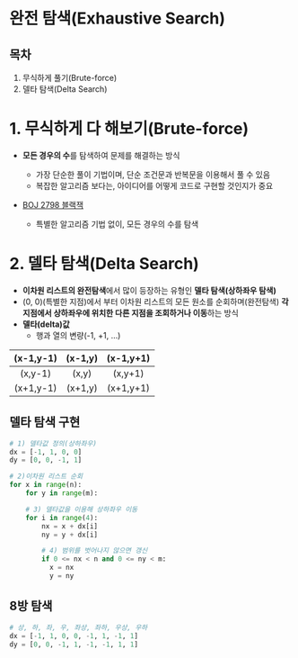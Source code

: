 # 완전 탐색(Exhaustive Search)
## 목차
1. 무식하게 풀기(Brute-force)
2. 델타 탐색(Delta Search)

# 1. 무식하게 다 해보기(Brute-force)
* **모든 경우의 수**를 탐색하여 문제를 해결하는 방식
  * 가장 단순한 풀이 기법이며, 단순 조건문과 반복문을 이용해서 풀 수 있음
  * 복잡한 알고리즘 보다는, 아이디어를 어떻게 코드로 구현할 것인지가 중요

* [BOJ 2798 블랙잭](https://www.acmicpc.net/problem/2798)
  * 특별한 알고리즘 기법 없이, 모든 경우의 수를 탐색

# 2. 델타 탐색(Delta Search)
* **이차원 리스트의 완전탐색**에서 많이 등장하는 유형인 **델타 탐색(상하좌우 탐색)**
* (0, 0)(특별한 지점)에서 부터 이차원 리스트의 모든 원소를 순회하며(완전탐색) **각 지점에서 상하좌우에 위치한 다른 지점을 조회하거나 이동**하는 방식
* **델타(delta)값**
  * 행과 열의 변량(-1, +1, ...)

|(x-1,y-1)|(x-1,y)|(x-1,y+1)|
|:-:|:-:|:-:|
|(x,y-1)|(x,y)|(x,y+1)|
|(x+1,y-1)|(x+1,y)|(x+1,y+1)|

## 델타 탐색 구현
```py
# 1) 델타값 정의(상하좌우)
dx = [-1, 1, 0, 0]
dy = [0, 0, -1, 1]

# 2)이차원 리스트 순회
for x in range(n):
    for y in range(m):

    # 3) 델타값을 이용해 상하좌우 이동
    for i in range(4):
        nx = x + dx[i]
        ny = y + dx[i]

        # 4) 범위를 벗어나지 않으면 갱신
        if 0 <= nx < n and 0 <= ny < m:
          x = nx
          y = ny
```
## 8방 탐색
```py
# 상, 하, 좌, 우, 좌상, 좌하, 우상, 우하
dx = [-1, 1, 0, 0, -1, 1, -1, 1]
dy = [0, 0, -1, 1, -1, -1, 1, 1]
```